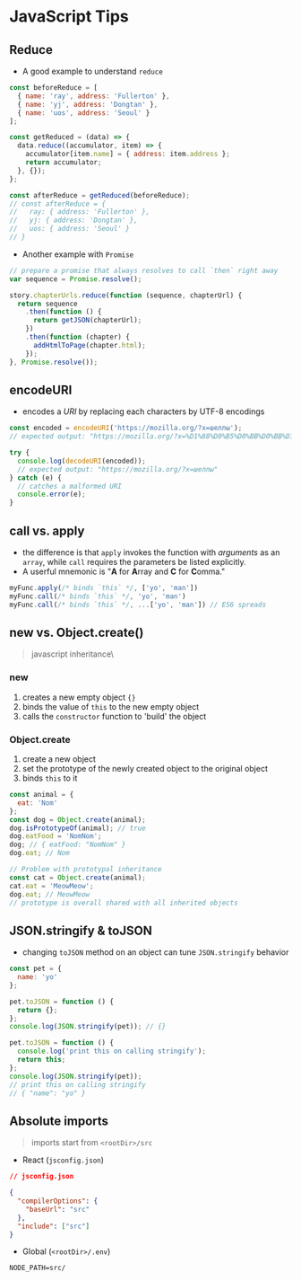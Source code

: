 # JavaScript Tips

## Reduce

- A good example to understand `reduce`

```javascript
const beforeReduce = [
  { name: 'ray', address: 'Fullerton' },
  { name: 'yj', address: 'Dongtan' },
  { name: 'uos', address: 'Seoul' }
];

const getReduced = (data) => {
  data.reduce((accumulator, item) => {
    accumulator[item.name] = { address: item.address };
    return accumulator;
  }, {});
};

const afterReduce = getReduced(beforeReduce);
// const afterReduce = {
//   ray: { address: 'Fullerton' },
//   yj: { address: 'Dongtan' },
//   uos: { address: 'Seoul' }
// }
```

- Another example with `Promise`

```javascript
// prepare a promise that always resolves to call `then` right away
var sequence = Promise.resolve();

story.chapterUrls.reduce(function (sequence, chapterUrl) {
  return sequence
    .then(function () {
      return getJSON(chapterUrl);
    })
    .then(function (chapter) {
      addHtmlToPage(chapter.html);
    });
}, Promise.resolve());
```

## encodeURI

- encodes a _URI_ by replacing each characters by UTF-8 encodings

```javascript
const encoded = encodeURI('https://mozilla.org/?x=шеллы');
// expected output: "https://mozilla.org/?x=%D1%88%D0%B5%D0%BB%D0%BB%D1%8B"

try {
  console.log(decodeURI(encoded));
  // expected output: "https://mozilla.org/?x=шеллы"
} catch (e) {
  // catches a malformed URI
  console.error(e);
}
```

## call vs. apply

- the difference is that `apply` invokes the function with _arguments_ as an `array`, while `call` requires the parameters be listed explicitly.
- A userful mnemonic is "**A** for **A**rray and **C** for **C**omma."

```javascript
myFunc.apply(/* binds `this` */, ['yo', 'man'])
myFunc.call(/* binds `this` */, 'yo', 'man')
myFunc.call(/* binds `this` */, ...['yo', 'man']) // ES6 spreads
```

## new vs. Object.create()

> javascript inheritance\

### new

1. creates a new empty object `{}`
2. binds the value of `this` to the new empty object
3. calls the `constructor` function to 'build' the object

### Object.create

1. create a new object
2. set the prototype of the newly created object to the original object
3. binds `this` to it

```javascript
const animal = {
  eat: 'Nom'
};
const dog = Object.create(animal);
dog.isPrototypeOf(animal); // true
dog.eatFood = 'NomNom';
dog; // { eatFood: "NomNom" }
dog.eat; // Nom

// Problem with prototypal inheritance
const cat = Object.create(animal);
cat.eat = 'MeowMeow';
dog.eat; // MeowMeow
// prototype is overall shared with all inherited objects
```

## JSON.stringify & toJSON

- changing `toJSON` method on an object can tune `JSON.stringify` behavior

```javascript
const pet = {
  name: 'yo'
};

pet.toJSON = function () {
  return {};
};
console.log(JSON.stringify(pet)); // {}

pet.toJSON = function () {
  console.log('print this on calling stringify');
  return this;
};
console.log(JSON.stringify(pet));
// print this on calling stringify
// { "name": "yo" }
```

## Absolute imports

> imports start from `<rootDir>/src`

- React (`jsconfig.json`)

```json
// jsconfig.json

{
  "compilerOptions": {
    "baseUrl": "src"
  },
  "include": ["src"]
}
```

- Global (`<rootDir>/.env`)

```env
NODE_PATH=src/
```
